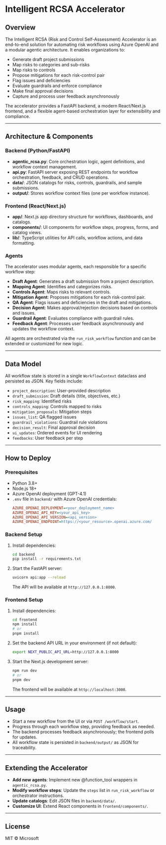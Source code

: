 # Intelligent RCSA Accelerator

## Overview

The Intelligent RCSA (Risk and Control Self-Assessment) Accelerator is an end-to-end solution for automating risk workflows using Azure OpenAI and a modular agentic architecture. It enables organizations to:

- Generate draft project submissions
- Map risks to categories and sub-risks
- Map risks to controls
- Propose mitigations for each risk-control pair
- Flag issues and deficiencies
- Evaluate guardrails and enforce compliance
- Make final approval decisions
- Capture and process user feedback asynchronously

The accelerator provides a FastAPI backend, a modern React/Next.js frontend, and a flexible agent-based orchestration layer for extensibility and compliance.

---

## Architecture & Components

### Backend (Python/FastAPI)
- **agentic_rcsa.py**: Core orchestration logic, agent definitions, and workflow context management.
- **api.py**: FastAPI server exposing REST endpoints for workflow orchestration, feedback, and CRUD operations.
- **data/**: JSON catalogs for risks, controls, guardrails, and sample submissions.
- **output/**: Stores workflow context files (one per workflow instance).

### Frontend (React/Next.js)
- **app/**: Next.js app directory structure for workflows, dashboards, and catalogs.
- **components/**: UI components for workflow steps, progress, forms, and catalog views.
- **lib/**: TypeScript utilities for API calls, workflow actions, and data formatting.

### Agents
The accelerator uses modular agents, each responsible for a specific workflow step:

- **Draft Agent**: Generates a draft submission from a project description.
- **Mapping Agent**: Identifies and categorizes risks.
- **Controls Agent**: Maps risks to relevant controls.
- **Mitigation Agent**: Proposes mitigations for each risk-control pair.
- **QA Agent**: Flags issues and deficiencies in the draft and mitigations.
- **Decision Agent**: Makes approval/rejection decisions based on controls and issues.
- **Guardrail Agent**: Evaluates compliance with guardrail rules.
- **Feedback Agent**: Processes user feedback asynchronously and updates the workflow context.

All agents are orchestrated via the `run_risk_workflow` function and can be extended or customized for new logic.

---

## Data Model

All workflow state is stored in a single `WorkflowContext` dataclass and persisted as JSON. Key fields include:

- `project_description`: User-provided description
- `draft_submission`: Draft details (title, objectives, etc.)
- `risk_mapping`: Identified risks
- `controls_mapping`: Controls mapped to risks
- `mitigation_proposals`: Mitigation steps
- `issues_list`: QA flagged issues
- `guardrail_violations`: Guardrail rule violations
- `decision_result`: Final approval decision
- `ui_updates`: Ordered events for UI rendering
- `feedbacks`: User feedback per step

---

## How to Deploy

### Prerequisites
- Python 3.8+
- Node.js 18+
- Azure OpenAI deployment (GPT-4.1)
- `.env` file in `backend/` with Azure OpenAI credentials:
  ```ini
  AZURE_OPENAI_DEPLOYMENT=<your_deployment_name>
  AZURE_OPENAI_API_KEY=<your_api_key>
  AZURE_OPENAI_API_VERSION=<api_version>
  AZURE_OPENAI_ENDPOINT=https://<your_resource>.openai.azure.com/
  ```

### Backend Setup
1. Install dependencies:
   ```bash
   cd backend
   pip install -r requirements.txt
   ```
2. Start the FastAPI server:
   ```bash
   uvicorn api:app --reload
   ```
   The API will be available at `http://127.0.0.1:8000`.

### Frontend Setup
1. Install dependencies:
   ```bash
   cd frontend
   npm install
   # or
   pnpm install
   ```
2. Set the backend API URL in your environment (if not default):
   ```bash
   export NEXT_PUBLIC_API_URL=http://127.0.0.1:8000
   ```
3. Start the Next.js development server:
   ```bash
   npm run dev
   # or
   pnpm dev
   ```
   The frontend will be available at `http://localhost:3000`.

---

## Usage

- Start a new workflow from the UI or via `POST /workflow/start`.
- Progress through each workflow step, providing feedback as needed.
- The backend processes feedback asynchronously; the frontend polls for updates.
- All workflow state is persisted in `backend/output/` as JSON for traceability.

---

## Extending the Accelerator

- **Add new agents**: Implement new @function_tool wrappers in `agentic_rcsa.py`.
- **Modify workflow steps**: Update the `steps` list in `run_risk_workflow` or orchestrator instructions.
- **Update catalogs**: Edit JSON files in `backend/data/`.
- **Customize UI**: Extend React components in `frontend/components/`.

---

## License

MIT © Microsoft
